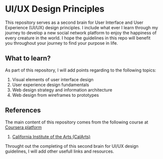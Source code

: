 # UI/UX Design Principles

This repository serves as a second brain for User Interface and User Experience (UI/UX) design principles. I include what ever I learn through my journey to develop a new social network platform to enjoy the happiness of every creature in the world. I hope the guidelines in this repo will benefit you throughout your journey to find your purpose in life.

## What to learn?

As part of this repository, I will add points regarding to the following topics:

1. Visual elements of user interface design
2. User experience design fundamentals
3. Web design strategy and information architecture
4. Web design from wireframes to prototypes

## References

The main content of this repository comes from the following course at [Coursera platform](https://coursera.org/)

1. [California Institute of the Arts (CalArts)](https://www.coursera.org/specializations/ui-ux-design)

Throught out the completing of this second brain for UI/UX design guidelines, I will add other usefull links and resources. 


